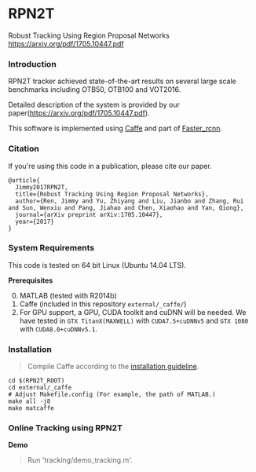 # RPN2T
Robust Tracking Using Region Proposal Networks <br>
https://arxiv.org/pdf/1705.10447.pdf

### Introduction
RPN2T tracker achieved state-of-the-art results
on several large scale benchmarks including OTB50, OTB100 and VOT2016.

Detailed description of the system is provided by our paper(https://arxiv.org/pdf/1705.10447.pdf).

This software is implemented using [Caffe](https://github.com/BVLC/caffe/) and part of [Faster_rcnn](https://github.com/ShaoqingRen/faster_rcnn).

### Citation

If you're using this code in a publication, please cite our paper.

    @article{  
      Jimmy2017RPN2T,  
      title={Robust Tracking Using Region Proposal Networks},  
      author={Ren, Jimmy and Yu, Zhiyang and Liu, Jianbo and Zhang, Rui and Sun, Wenxiu and Pang, Jiahao and Chen, Xiaohao and Yan, Qiong},  
      journal={arXiv preprint arXiv:1705.10447},  
      year={2017}  
    }

### System Requirements

This code is tested on 64 bit Linux (Ubuntu 14.04 LTS).

**Prerequisites**     
      
  0. MATLAB (tested with R2014b)  
  0. Caffe (included in this repository `external/_caffe/`)   
  0. For GPU support, a GPU, CUDA toolkit and cuDNN will be needed. We have tested in `GTX TitanX(MAXWELL)` with `CUDA7.5+cuDNNv5` and `GTX 1080` with `CUDA8.0+cuDNNv5.1`.

### Installation

  > Compile Caffe according to the [installation guideline](http://caffe.berkeleyvision.org/installation.html).  
  ```shell  
  cd $(RPN2T_ROOT)
  cd external/_caffe
  # Adjust Makefile.config (For example, the path of MATLAB.)
  make all -j8
  make matcaffe
  ```  

### Online Tracking using RPN2T

**Demo**
  > Run 'tracking/demo_tracking.m'.
